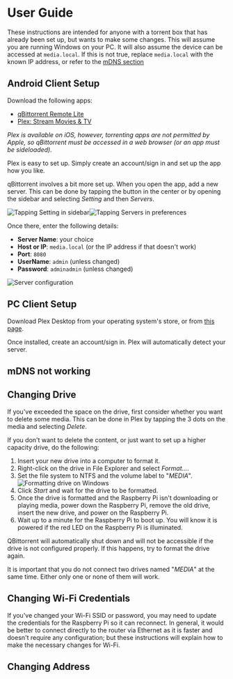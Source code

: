 # User Guide

These instructions are intended for anyone with a torrent box that has already been set up, but wants to make some changes.
This will assume you are running Windows on your PC.
It will also assume the device can be accessed at `media.local`.
If this is not true, replace `media.local` with the known IP address, or refer to the [mDNS section](#mdns-not-working)

## Android Client Setup

Download the following apps:

* [qBittorrent Remote Lite](https://play.google.com/store/apps/details?id=me.fengmlo.qbRemoteFree)
* [Plex: Stream Movies & TV](https://play.google.com/store/apps/details?id=com.plexapp.android)

_Plex is available on iOS, however, torrenting apps are not permitted by Apple, so qBittorrent must be accessed in a web browser (or an app must be sideloaded)._

Plex is easy to set up.
Simply create an account/sign in and set up the app how you like.

qBittorrent involves a bit more set up.
When you open the app, add a new server.
This can be done by tapping the button in the center or by opening the sidebar and selecting _Setting_ and then _Servers_.

![Tapping Setting in sidebar](images/qbittorrent-settings.jpg)![Tapping Servers in preferences](images/qbittorrent-preferences.jpg)

Once there, enter the following details:

* **Server Name**: your choice
* **Host or IP**: `media.local` (or the IP address if that doesn't work)
* **Port**: `8080`
* **UserName**: `admin` (unless changed)
* **Password**: `adminadmin` (unless changed)

![Server configuration](images/qbittorrent-add-server.jpg)

## PC Client Setup

Download Plex Desktop from your operating system's store, or from [this page](https://www.plex.tv/media-server-downloads/?cat=plex+desktop#plex-app).

Once installed, create an account/sign in.
Plex will automatically detect your server.

## mDNS not working

## Changing Drive

If you've exceeded the space on the drive, first consider whether you want to delete some media.
This can be done in Plex by tapping the 3 dots on the media and selecting _Delete_.

If you don't want to delete the content, or just want to set up a higher capacity drive, do the following:

1. Insert your new drive into a computer to format it.
1. Right-click on the drive in File Explorer and select _Format..._.
1. Set the file system to NTFS and the volume label to "_MEDIA_".
![Formatting drive on Windows](images/windows-format.png)
1. Click _Start_ and wait for the drive to be formatted.
1. Once the drive is formatted and the Raspberry Pi isn't downloading or playing media, power down the Raspberry Pi, remove the old drive, insert the new drive, and power on the Raspberry Pi.
1. Wait up to a minute for the Raspberry Pi to boot up. You will know it is powered if the red LED on the Raspberry Pi is illuminated.

QBittorrent will automatically shut down and will not be accessible if the drive is not configured properly.
If this happens, try to format the drive again.

It is important that you do not connect two drives named "_MEDIA_" at the same time.
Either only one or none of them will work.

## Changing Wi-Fi Credentials

If you've changed your Wi-Fi SSID or password, you may need to update the credentials for the Raspberry Pi so it can reconnect.
In general, it would be better to connect directly to the router via Ethernet as it is faster and doesn't require any configuration; but these instructions will explain how to make the necessary changes for Wi-Fi.

## Changing Address

<!-- also talk about setting static IP address -->